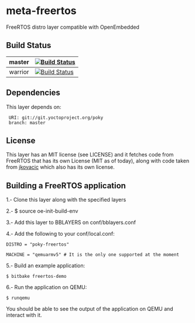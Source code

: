 # meta-freertos
FreeRTOS distro layer compatible with OpenEmbedded

## Build Status

|  master 	| [![Build Status](https://dev.azure.com/aehs291/freertos-layer/_apis/build/status/aehs29.meta-freertos?branchName=master)](https://dev.azure.com/aehs291/freertos-layer/_build/latest?definitionId=1&branchName=master)  	|
|:-:	|---	|
| warrior  	|  [![Build Status](https://dev.azure.com/aehs291/freertos-layer/_apis/build/status/aehs29.meta-freertos?branchName=warrior)](https://dev.azure.com/aehs291/freertos-layer/_build/latest?definitionId=1&branchName=warrior) 	|

## Dependencies

This layer depends on:

     URI: git://git.yoctoproject.org/poky
     branch: master


## License
This layer has an MIT license (see LICENSE) and it fetches code from FreeRTOS that has its own License
(MIT as of today), along with code taken from [jkovacic](https://github.com/jkovacic/FreeRTOS-GCC-ARM926ejs) which also has its own license.


## Building a FreeRTOS application

1.- Clone this layer along with the specified layers

2.- $ source oe-init-build-env

3.- Add this layer to BBLAYERS on conf/bblayers.conf

4.- Add the following to your conf/local.conf:

```
DISTRO = "poky-freertos"

MACHINE = "qemuarmv5" # It is the only one supported at the moment
```

5.- Build an example application:

```
$ bitbake freertos-demo
```
6.- Run the application on QEMU:
```
$ runqemu
```
You should be able to see the output of the application on QEMU and interact with it.
